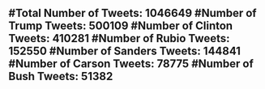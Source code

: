 #Total Number of Tweets: 1046649 
#Number of Trump Tweets: 500109
#Number of Clinton Tweets: 410281
#Number of Rubio Tweets: 152550
#Number of Sanders Tweets: 144841
#Number of Carson Tweets: 78775
#Number of Bush Tweets: 51382
---

